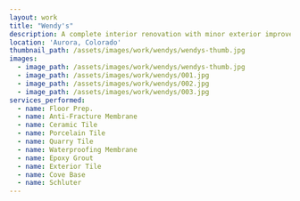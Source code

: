 ```yaml
---
layout: work
title: "Wendy's"
description: A complete interior renovation with minor exterior improvements.
location: 'Aurora, Colorado'
thumbnail_path: /assets/images/work/wendys/wendys-thumb.jpg
images:
  - image_path: /assets/images/work/wendys/wendys-thumb.jpg
  - image_path: /assets/images/work/wendys/001.jpg
  - image_path: /assets/images/work/wendys/002.jpg
  - image_path: /assets/images/work/wendys/003.jpg
services_performed:
  - name: Floor Prep.
  - name: Anti-Fracture Membrane
  - name: Ceramic Tile
  - name: Porcelain Tile
  - name: Quarry Tile
  - name: Waterproofing Membrane
  - name: Epoxy Grout
  - name: Exterior Tile
  - name: Cove Base
  - name: Schluter
---
```

